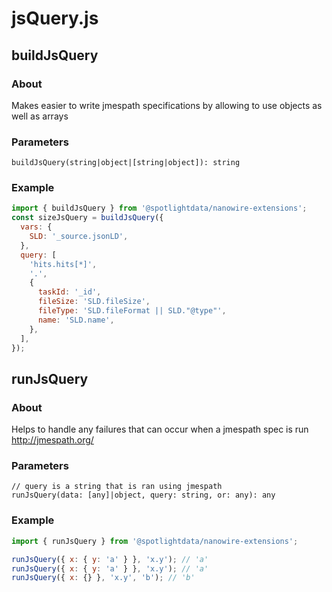 # jsQuery.js

## buildJsQuery

### About

Makes easier to write jmespath specifications by allowing to use objects as well as arrays

### Parameters

```jasvasript
buildJsQuery(string|object|[string|object]): string
```

### Example

```javascript
import { buildJsQuery } from '@spotlightdata/nanowire-extensions';
const sizeJsQuery = buildJsQuery({
  vars: {
    SLD: '_source.jsonLD',
  },
  query: [
    'hits.hits[*]',
    '.',
    {
      taskId: '_id',
      fileSize: 'SLD.fileSize',
      fileType: 'SLD.fileFormat || SLD."@type"',
      name: 'SLD.name',
    },
  ],
});
```

## runJsQuery

### About

Helps to handle any failures that can occur when a jmespath spec is run
http://jmespath.org/

### Parameters

```jasvasript
// query is a string that is ran using jmespath
runJsQuery(data: [any]|object, query: string, or: any): any
```

### Example

```javascript
import { runJsQuery } from '@spotlightdata/nanowire-extensions';

runJsQuery({ x: { y: 'a' } }, 'x.y'); // 'a'
runJsQuery({ x: { y: 'a' } }, 'x.y'); // 'a'
runJsQuery({ x: {} }, 'x.y', 'b'); // 'b'
```
